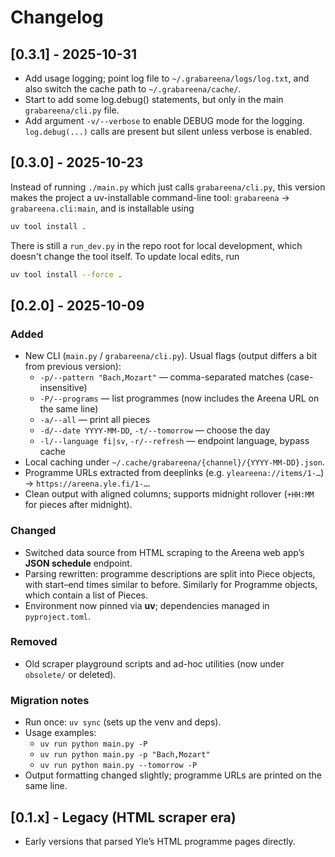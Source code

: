 # Changelog


## [0.3.1] - 2025-10-31
- Add usage logging; point log file to `~/.grabareena/logs/log.txt`, and also switch the cache path to `~/.grabareena/cache/`.
- Start to add some log.debug() statements, but only in the main `grabareena/cli.py` file.
- Add argument `-v/--verbose` to enable DEBUG mode for the logging. `log.debug(...)` calls are present but silent unless verbose is enabled.


## [0.3.0] - 2025-10-23
Instead of running `./main.py` which just calls `grabareena/cli.py`, this version makes the project a uv-installable command-line tool: `grabareena` → `grabareena.cli:main`, and is installable using
```bash
uv tool install .
```
There is still a `run_dev.py` in the repo root for local development, which doesn't change the tool itself. To update local edits, run
```bash
uv tool install --force .
```


## [0.2.0] - 2025-10-09
### Added
- New CLI (`main.py` / `grabareena/cli.py`). Usual flags (output differs a bit from previous version):
  - `-p/--pattern "Bach,Mozart"` — comma-separated matches (case-insensitive)
  - `-P/--programs` — list programmes (now includes the Areena URL on the same line)
  - `-a/--all` — print all pieces
  - `-d/--date YYYY-MM-DD`, `-t/--tomorrow` — choose the day
  - `-l/--language fi|sv`, `-r/--refresh` — endpoint language, bypass cache
- Local caching under `~/.cache/grabareena/{channel}/{YYYY-MM-DD}.json`.
- Programme URLs extracted from deeplinks (e.g. `yleareena://items/1-…`) → `https://areena.yle.fi/1-…`.
- Clean output with aligned columns; supports midnight rollover (`+HH:MM` for pieces after midnight).

### Changed
- Switched data source from HTML scraping to the Areena web app’s **JSON schedule** endpoint.
- Parsing rewritten: programme descriptions are split into Piece objects, with start–end times similar to before. Similarly for Programme objects, which contain a list of Pieces.
- Environment now pinned via **uv**; dependencies managed in `pyproject.toml`.

### Removed
- Old scraper playground scripts and ad-hoc utilities (now under `obsolete/` or deleted).

### Migration notes
- Run once: `uv sync` (sets up the venv and deps).
- Usage examples:
  - `uv run python main.py -P`
  - `uv run python main.py -p "Bach,Mozart"`
  - `uv run python main.py --tomorrow -P`
- Output formatting changed slightly; programme URLs are printed on the same line.


## [0.1.x] - Legacy (HTML scraper era)
- Early versions that parsed Yle’s HTML programme pages directly.
